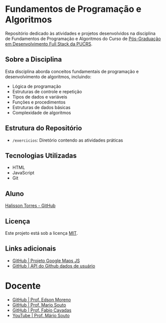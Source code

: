 # Fundamentos de Programação e Algoritmos

Repositório dedicado às atividades e projetos desenvolvidos na disciplina de Fundamentos de Programação e Algoritmos do Curso de [Pós-Graduação em Desenvolvimento Full Stack da PUCRS](https://online.pucrs.br/pos-graduacao/desenvolvimento-full-stack).

## Sobre a Disciplina

Esta disciplina aborda conceitos fundamentais de programação e desenvolvimento de algoritmos, incluindo:

- Lógica de programação
- Estruturas de controle e repetição
- Tipos de dados e variáveis
- Funções e procedimentos
- Estruturas de dados básicas
- Complexidade de algoritmos

## Estrutura do Repositório

- `/exercicios`: Diretório contendo as atividades práticas

## Tecnologias Utilizadas

- HTML
- JavaScript
- Git

## Aluno

[Halisson Torres - GitHub](https://github.com/halissontorres)

## Licença

Este projeto está sob a licença [MIT](../LICENSE).

## Links adicionais
- [GitHub | Projeto Google Maps JS](https://github.com/googlemaps/google-maps-services-js)
- [GitHub | API do Github dados de usuário](https://api.github.com/users/halissontorres)

# Docente
- [GitHub | Prof. Edson Moreno](https://github.com/empucrs)
- [GitHub | Prof. Mario Souto](https://github.com/omariosouto)
- [GitHub | Prof. Fabio Cavadas](https://github.com/omariosouto)
- [YouTube | Prof. Mário Souto](https://youtube.com/c/DevSoutinho) 

